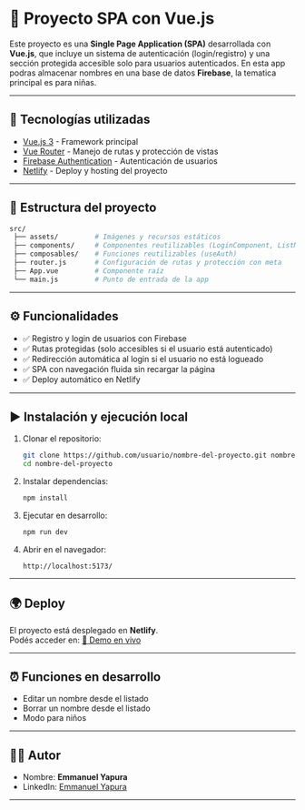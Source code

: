 # 📌 Proyecto SPA con Vue.js

Este proyecto es una **Single Page Application (SPA)** desarrollada con **Vue.js**, que incluye un sistema de autenticación (login/registro) y una sección protegida accesible solo para usuarios autenticados.
En esta app podras almacenar nombres en una base de datos **Firebase**, la tematica principal es para niñas. 

---

## 🚀 Tecnologías utilizadas
- [Vue.js 3](https://vuejs.org/) - Framework principal
- [Vue Router](https://router.vuejs.org/) - Manejo de rutas y protección de vistas
- [Firebase Authentication](https://firebase.google.com/docs/auth) - Autenticación de usuarios
- [Netlify](https://www.netlify.com/) - Deploy y hosting del proyecto

---

## 📂 Estructura del proyecto
```bash
src/
 ├── assets/         # Imágenes y recursos estáticos
 ├── components/     # Componentes reutilizables (LoginComponent, ListMain, etc.)
 ├── composables/    # Funciones reutilizables (useAuth)
 ├── router.js       # Configuración de rutas y protección con meta
 ├── App.vue         # Componente raíz
 └── main.js         # Punto de entrada de la app
```

---

## ⚙️ Funcionalidades
- ✅ Registro y login de usuarios con Firebase  
- ✅ Rutas protegidas (solo accesibles si el usuario está autenticado)  
- ✅ Redirección automática al login si el usuario no está logueado  
- ✅ SPA con navegación fluida sin recargar la página  
- ✅ Deploy automático en Netlify  

---

## ▶️ Instalación y ejecución local
1. Clonar el repositorio:
   ```bash
   git clone https://github.com/usuario/nombre-del-proyecto.git nombre-del-proyecto
   cd nombre-del-proyecto
   ```

2. Instalar dependencias:
   ```bash
   npm install
   ```

3. Ejecutar en desarrollo:
   ```bash
   npm run dev
   ```

4. Abrir en el navegador:
   ```
   http://localhost:5173/
   ```
   
---

## 🌍 Deploy
El proyecto está desplegado en **Netlify**.  
Podés acceder en: [🔗 Demo en vivo](https://registro-nombres.netlify.app/)

---

## ⏰ Funciones en desarrollo 
- Editar un nombre desde el listado 
- Borrar un nombre desde el listado
- Modo para niños

---

## 👨‍💻 Autor
- Nombre: **Emmanuel Yapura**
- LinkedIn: [Emmanuel Yapura](https://www.linkedin.com/in/emmanuelyapura/)

---
